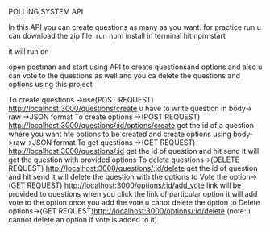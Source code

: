 POLLING SYSTEM API


In this API you can create questions as many as you want.
for practice run u can download the zip file.
run npm install in terminal
hit npm start

it will run on
[](http://localhost:3000)

open postman and start using API to create questionsand options and also u can vote to the questions as well and you ca delete the  questions and options  using this project


To create questions ->use(POST REQUEST) [http://localhost:3000/questions/create](http://localhost:3000/questions/create) u have to write question in body-> raw ->JSON format
To create options ->(POST REQUEST) [http://localhost:3000/questions/:id/options/create](http://localhost:3000/questions/:id/options/create) get the id of a question where you want hte options to be created and create options using body->raw->JSON format
To get questions ->(GET REQUEST) [http://localhost:3000/questions/:id](http://localhost:3000/questions/:id) get the id of question and hit send it will get the question with provided options
To delete questions->(DELETE REQUEST) [http://localhost:3000/questions/:id/delete](http://localhost:3000/questions/:id/delete) get the id of question and hit send it will delete the question with the options
to Vote the option->(GET REQUEST) [http://localhost:3000/options/:id/add_vote](http://localhost:3000/options/:id/add_vote ) link will be provided to questions when you click the link of particular option it will add vote to the option once you add the vote u canot delete the option
to Delete options->(GET REQUEST)[http://localhost:3000/options/:id/delete](http://localhost:3000/options/:id/delete ) (note:u cannot delete an option if vote is added to it)


